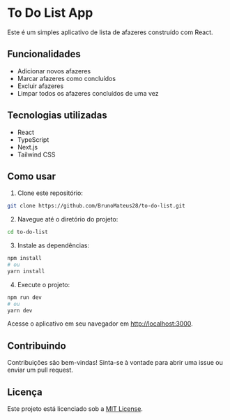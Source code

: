 # To Do List App

Este é um simples aplicativo de lista de afazeres construído com React.

## Funcionalidades

- Adicionar novos afazeres
- Marcar afazeres como concluídos
- Excluir afazeres
- Limpar todos os afazeres concluídos de uma vez

## Tecnologias utilizadas

- React
- TypeScript
- Next.js
- Tailwind CSS

## Como usar

1. Clone este repositório:

```bash
git clone https://github.com/BrunoMateus28/to-do-list.git
```

2. Navegue até o diretório do projeto:

```bash
cd to-do-list
```

3. Instale as dependências:

```bash
npm install
# ou
yarn install
```

4. Execute o projeto:

```bash
npm run dev
# ou
yarn dev
```

Acesse o aplicativo em seu navegador em [http://localhost:3000](http://localhost:3000).

## Contribuindo

Contribuições são bem-vindas! Sinta-se à vontade para abrir uma issue ou enviar um pull request.

## Licença

Este projeto está licenciado sob a [MIT License](LICENSE).

```

```
